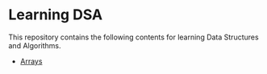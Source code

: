 # Learning DSA

This repository contains the following contents for learning Data Structures and Algorithms.

- [Arrays](./Arrays/)